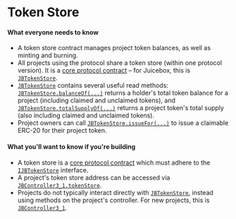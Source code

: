 # Token Store

#### What everyone needs to know

- A token store contract manages project token balances, as well as minting and burning.
- All projects using the protocol share a token store (within one protocol version). It is a [core protocol contract](/docs/dev/v3/learn/architecture/README.md) – for Juicebox, this is [`JBTokenStore`](/docs/dev/v3/api/contracts/jbtokenstore/README.md).
- [`JBTokenStore`](/docs/dev/v3/api/contracts/jbtokenstore/README.md) contains several useful read methods: [`JBTokenStore.balanceOf(...)`](/docs/dev/v3/api/contracts/jbtokenstore/read/balanceof.md) returns a holder's total token balance for a project (including claimed and unclaimed tokens), and [`JBTokenStore.totalSupplyOf(...)`](/docs/dev/v3/api/contracts/jbtokenstore/read/totalsupplyof.md) returns a project token's total supply (also including claimed and unclaimed tokens).
- Project owners can call [`JBTokenStore.issueFor(...)`](/docs/dev/v3/api/contracts/jbtokenstore/write/issuefor.md) to issue a claimable ERC-20 for their project token.

#### What you'll want to know if you're building

- A token store is a [core protocol contract](/docs/dev/v3/learn/architecture/README.md) which must adhere to the [`IJBTokenStore`](/docs/dev/v3/api/interfaces/ijbtokenstore.md) interface.
- A project's token store address can be accessed via [`JBController3_1.tokenStore`](/docs/dev/v3/api/contracts/or-controllers/jbcontroller3_1.md#tokenstore).
- Projects do not typically interact directly with [`JBTokenStore`](/docs/dev/v3/api/contracts/jbtokenstore/README.md), instead using methods on the project's controller. For new projects, this is [`JBController3_1`](/docs/dev/v3/api/contracts/or-controllers/jbcontroller3_1.md).
